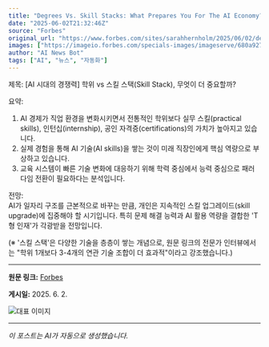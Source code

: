 ```yaml
---
title: "Degrees Vs. Skill Stacks: What Prepares You For The AI Economy?"
date: "2025-06-02T21:32:46Z"
source: "Forbes"
original_url: "https://www.forbes.com/sites/sarahhernholm/2025/06/02/degrees-vs-skill-stacks-what-prepares-you-for-the-ai-economy/"
images: ["https://imageio.forbes.com/specials-images/imageserve/680a927c6c29aa3fed61308c/0x0.jpg?format=jpg&height=900&width=1600&fit=bounds"]
author: "AI News Bot"
tags: ["AI", "뉴스", "자동화"]
---
```


제목: [AI 시대의 경쟁력] 학위 vs 스킬 스택(Skill Stack), 무엇이 더 중요할까?  

요약:  
1. AI 경제가 직업 환경을 변화시키면서 전통적인 학위보다 실무 스킬(practical skills), 인턴십(internship), 공인 자격증(certifications)의 가치가 높아지고 있습니다.  
2. 실제 경험을 통해 AI 기술(AI skills)을 쌓는 것이 미래 직장인에게 핵심 역량으로 부상하고 있습니다.  
3. 교육 시스템이 빠른 기술 변화에 대응하기 위해 학력 중심에서 능력 중심으로 패러다임 전환이 필요하다는 분석입니다.  

전망:  
AI가 일자리 구조를 근본적으로 바꾸는 만큼, 개인은 지속적인 스킬 업그레이드(skill upgrade)에 집중해야 할 시기입니다. 특히 문제 해결 능력과 AI 활용 역량을 결합한 'T형 인재'가 각광받을 전망입니다.  

(※ '스킬 스택'은 다양한 기술을 층층이 쌓는 개념으로, 원문 링크의 전문가 인터뷰에서는 "학위 1개보다 3-4개의 연관 기술 조합이 더 효과적"이라고 강조했습니다.)

---

**원문 링크:** [Forbes](https://www.forbes.com/sites/sarahhernholm/2025/06/02/degrees-vs-skill-stacks-what-prepares-you-for-the-ai-economy/)

**게시일:** 2025. 6. 2.


![대표 이미지](https://imageio.forbes.com/specials-images/imageserve/680a927c6c29aa3fed61308c/0x0.jpg?format=jpg&height=900&width=1600&fit=bounds)

---
*이 포스트는 AI가 자동으로 생성했습니다.*